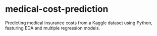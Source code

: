 # medical-cost-prediction
Predicting medical insurance costs from a Kaggle dataset using Python, featuring EDA and multiple regression models.
